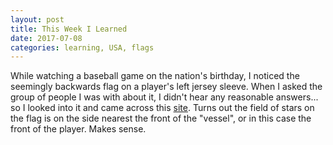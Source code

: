 ```yaml
---
layout: post
title: This Week I Learned
date: 2017-07-08
categories: learning, USA, flags
---
```

While watching a baseball game on the nation's birthday, I noticed the seemingly backwards flag on a player's left jersey sleeve. When I asked the group of people I was with about it, I didn't hear any reasonable answers... so I looked into it and came across this [site](http://www.usflag.org/flagpatch.html). Turns out the field of stars on the flag is on the side nearest the front of the "vessel", or in this case the front of the player. Makes sense. 

